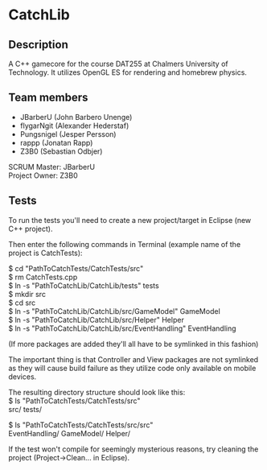 CatchLib
========

Description
-----------

A C++ gamecore for the course DAT255 at Chalmers University of Technology. It utilizes OpenGL ES for rendering and homebrew physics.


Team members
------------

* JBarberU (John Barbero Unenge)
* flygarNgit (Alexander Hederstaf)
* Pungsnigel (Jesper Persson)
* rappp (Jonatan Rapp)
* Z3B0 (Sebastian Odbjer)

SCRUM Master: JBarberU  
Project Owner: Z3B0


Tests
-----

To run the tests you'll need to create a new project/target in Eclipse (new C++ project).

Then enter the following commands in Terminal (example name of the project is CatchTests): 
  
$ cd "PathToCatchTests/CatchTests/src"  
$ rm CatchTests.cpp  
$ ln -s "PathToCatchLib/CatchLib/tests" tests  
$ mkdir src  
$ cd src  
$ ln -s "PathToCatchLib/CatchLib/src/GameModel" GameModel  
$ ln -s "PathToCatchLib/CatchLib/src/Helper" Helper  
$ ln -s "PathToCatchLib/CatchLib/src/EventHandling" EventHandling  
  
(If more packages are added they'll all have to be symlinked in this fashion)  
  
The important thing is that Controller and View packages are not symlinked as they will cause build failure as they utilize code only available on mobile devices.  
  
The resulting directory structure should look like this:  
$ ls "PathToCatchTests/CatchTests/src"  
src/ tests/  
  
$ ls "PathToCatchTests/CatchTests/src/src"  
EventHandling/ GameModel/ Helper/  
  
If the test won't compile for seemingly mysterious reasons, try cleaning the project (Project->Clean... in Eclipse).